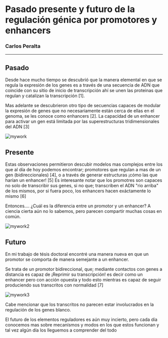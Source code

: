 # Pasado presente y futuro de la regulación génica por promotores y enhancers
### Carlos Peralta

---
## Pasado

Desde hace mucho tiempo se descubrió que la manera elemental en que se regula la expresión de los genes es a través de una secuencia de ADN que coincide con su sitio de inicio de transcripción ahí se unen las proteinas que regulan y catalizan la transcripción [1].  

Mas adelante se descubrieron otro tipo de secuencias capaces de modular la expresión de genes que no necesariamente están cerca de ellas en el genoma, se les conoce como enhancers [2]. La capacidad de un enhancer para activar un gen está limitada por las superestructuras tridimensionales del ADN [3]

![mywork](https://github.com/cperalta22/enhancers-y-promotores/assets/13229623/249fa596-086b-409c-a5d2-5485f92a4e10)

## Presente

Estas observaciones permitieron descubir modelos mas complejos entre los que al día de hoy podemos encontrar; promotores que regulan a mas de un gen (bidireccionales) [4], o a través de generar estructuras ¡cómo las que harían un enhancer! [5] Es interesante notar que los promotres son capaces no solo de transcribir sus genes, si no que; transcriben el ADN "rio arriba" de los mismos, por si fuera poco, los enhancers hacen exáctamente lo mismo [6]

Entonces.... ¿Cuál es la diferencia entre un promotor y un enhancer? A ciencia cierta aún no lo sabemos, pero parecen compartir muchas cosas en común. 

![mywork2](https://github.com/cperalta22/enhancers-y-promotores/assets/13229623/acc434c2-6118-4d32-91ae-faf0268f20ae)

## Futuro

En mi trabajo de tésis doctoral encontré una manera nueva en que un promotor se comporta de manera semejante a un enhancer.

Se trata de un promotor bidireccional, que; mediante contactos con genes a distancia es capaz de ¡Reprimir su transcripción! es decir como un enhancer pero con acción opuesta y todo esto mientras es capaz de seguir produciendo sus transcritos con normalidad [7]

![mywork3](https://github.com/cperalta22/enhancers-y-promotores/assets/13229623/639b3c5d-5431-417d-b5cd-46181e7cf2fd)


Cabe mencionar que los transcritos no parecen estar involucrados en la regulación de los genes blanco. 

El futuro de los elementos reguladores es aún muy incierto, pero cada día conocemos mas sobre mecanísmos y modos en los que estos funcionan y tal vez algún día los lleguemos a comprender del todo
